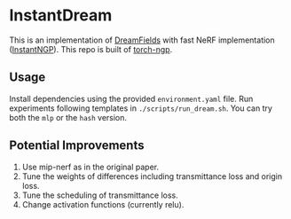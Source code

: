 # InstantDream
This is an implementation of [DreamFields](https://github.com/google-research/google-research/tree/master/dreamfields) with fast NeRF implementation ([InstantNGP](https://github.com/NVlabs/instant-ngp)). This repo is built of [torch-ngp](https://github.com/ashawkey/torch-ngp).

## Usage
Install dependencies using the provided `environment.yaml` file.
Run experiments following templates in `./scripts/run_dream.sh`. You can try both the `mlp` or the `hash` version.

## Potential Improvements
1. Use mip-nerf as in the original paper.
2. Tune the weights of differences including transmittance loss and origin loss.
3. Tune the scheduling of transmittance loss.
4. Change activation functions (currently relu).